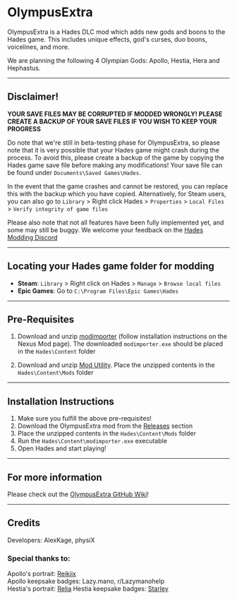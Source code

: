 # OlympusExtra

OlympusExtra is a Hades DLC mod which adds new gods and boons to the Hades game. This includes unique effects, god's curses, duo boons, voicelines, and more. 

We are planning the following 4 Olympian Gods: Apollo, Hestia, Hera and Hephastus. 

-----------------------------
## Disclaimer!

**YOUR SAVE FILES MAY BE CORRUPTED IF MODDED WRONGLY! PLEASE CREATE A BACKUP OF YOUR SAVE FILES IF YOU WISH TO KEEP YOUR PROGRESS**

Do note that we're still in beta-testing phase for OlympusExtra, so please note that it is very possible that your Hades game might crash during the process. To avoid this, please create a backup of the game by copying the Hades game save file before making any modifications! Your save file can be found under `Documents\Saved Games\Hades`.

In the event that the game crashes and cannot be restored, you can replace this with the backup which you have copied. Alternatively, for Steam users, you can also go to `Library` > Right click Hades > `Properties` > `Local Files` > `Verify integrity of game files`

Please also note that not all features have been fully implemented yet, and some may still be buggy. We welcome your feedback on the [Hades Modding Discord](https://discord.gg/D8S4hjABaM)


-----------------------------
## Locating your Hades game folder for modding
- **Steam**: `Library` > Right click on Hades > `Manage` > `Browse local files` 
- **Epic Games**: Go to `C:\Program Files\Epic Games\Hades`

-----------------------------
## Pre-Requisites 
1. Download and unzip [modimporter](https://github.com/SGG-Modding/sgg-mod-modimporter/releases/latest/download/modimporter-windows.zip) (follow installation instructions on the Nexus Mod page). The downloaded `modimporter.exe` should be placed in the `Hades\Content` folder

1. Download and unzip [Mod Utility](https://github.com/SGG-Modding/sgg-mod-modutil/releases/download/v2.3.1/ModUtil.zip). Place the unzipped contents in the `Hades\Content\Mods` folder 

   

-----------------------------
## Installation Instructions
1. Make sure you fulfill the above pre-requisites!
1. Download the OlympusExtra mod from the [Releases](https://github.com/AlexKage69/OlympusExtra/releases) section 
1. Place the unzipped contents in the `Hades\Content\Mods` folder
1. Run the `Hades\Content\modimporter.exe` executable 
1. Open Hades and start playing!

-----------------------------
## For more information
Please check out the [OlympusExtra GitHub Wiki](https://github.com/AlexKage69/OlympusExtra/wiki)!


-----------------------------
## Credits
Developers: AlexKage, physiX  

### Special thanks to:  
Apollo's portrait: [Reikiix](https://twitter.com/Reikiix)  
Apollo keepsake badges: Lazy.mano, r/Lazymanohelp  
Hestia's portrait: [Relia](https://twitter.com/shazari)
Hestia keepsake badges: [Starley](https://twitter.com/princestarley/)